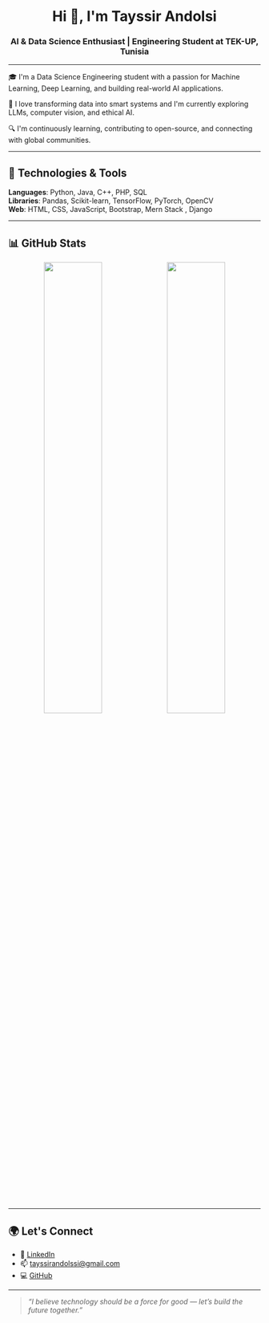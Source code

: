 <h1 align="center">Hi 👋, I'm Tayssir Andolsi</h1>
<h3 align="center">AI & Data Science Enthusiast | Engineering Student at TEK-UP, Tunisia</h3>

---

🎓 I'm a Data Science Engineering student with a passion for Machine Learning, Deep Learning, and building real-world AI applications.

🚀 I love transforming data into smart systems and I'm currently exploring LLMs, computer vision, and ethical AI.

🔍 I'm continuously learning, contributing to open-source, and connecting with global communities.

---

## 🧠 Technologies & Tools

**Languages**: Python, Java, C++, PHP, SQL  
**Libraries**: Pandas, Scikit-learn, TensorFlow, PyTorch, OpenCV  
**Web**: HTML, CSS, JavaScript, Bootstrap, Mern Stack , Django

---

## 📊 GitHub Stats

<div align="center">
  <img src="https://github-readme-stats.vercel.app/api?username=andolsitayssir&show_icons=true&theme=algolia" width="48%" />
  <img src="https://github-readme-stats.vercel.app/api/top-langs?username=andolsitayssir&layout=compact&theme=algolia" width="48%" />
</div>

---

## 🌍 Let's Connect

- 🔗 [LinkedIn](https://www.linkedin.com/in/tayssir-landolssi-ba1930279/)
- 📫 tayssirandolssi@gmail.com
- 💻 [GitHub](https://github.com/andolsitayssir)

---

> *“I believe technology should be a force for good — let’s build the future together.”*

